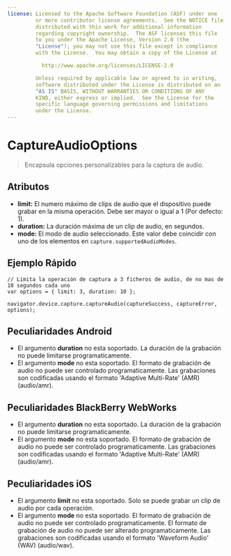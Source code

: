 ```yaml
---
license: Licensed to the Apache Software Foundation (ASF) under one
         or more contributor license agreements.  See the NOTICE file
         distributed with this work for additional information
         regarding copyright ownership.  The ASF licenses this file
         to you under the Apache License, Version 2.0 (the
         "License"); you may not use this file except in compliance
         with the License.  You may obtain a copy of the License at

           http://www.apache.org/licenses/LICENSE-2.0

         Unless required by applicable law or agreed to in writing,
         software distributed under the License is distributed on an
         "AS IS" BASIS, WITHOUT WARRANTIES OR CONDITIONS OF ANY
         KIND, either express or implied.  See the License for the
         specific language governing permissions and limitations
         under the License.
---
```


CaptureAudioOptions
===================

> Encapsula opciones personalizables para la captura de audio.

Atributos
---------

- __limit:__ El numero máximo de clips de audio que el dispositivo puede grabar en la misma operación. Debe ser mayor o igual a 1 (Por defecto: 1).
- __duration:__ La duración máxima de un clip de audio, en segundos.
- __mode:__ El modo de audio seleccionado. Este valor debe coincidir con uno de los elementos en `capture.supportedAudioModes`.

Ejemplo Rápido
--------------

    // Limita la operación de captura a 3 ficheros de audio, de no mas de 10 segundos cada uno
    var options = { limit: 3, duration: 10 };

    navigator.device.capture.captureAudio(captureSuccess, captureError, options);

Peculiaridades Android
----------------------

- El argumento __duration__ no esta soportado. La duración de la grabación no puede limitarse programaticamente.
- El argumento __mode__ no esta soportado. El formato de grabación de audio no puede ser controlado programaticamente.  Las grabaciones son codificadas usando el formato 'Adaptive Multi-Rate' (AMR) (audio/amr).

Peculiaridades BlackBerry WebWorks
----------------------------------

- El argumento __duration__ no esta soportado. La duración de la grabación no puede limitarse programaticamente.
- El argumento __mode__ no esta soportado. El formato de grabación de audio no puede ser controlado programaticamente.  Las grabaciones son codificadas usando el formato 'Adaptive Multi-Rate' (AMR) (audio/amr).

Peculiaridades iOS
------------------

- El argumento __limit__ no esta soportado. Solo se puede grabar un clip de audio por cada operación.
- El argumento __mode__ no esta soportado. El formato de grabación de audio no puede ser controlado programaticamente. El formato de grabación de audio no puede ser alterado programaticamente.  Las grabaciones son codificadas usando el formato 'Waveform Audio' (WAV) (audio/wav).
